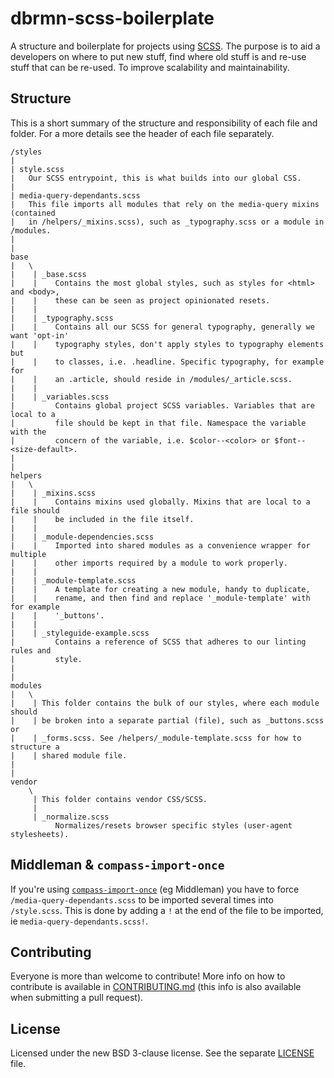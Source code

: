 # dbrmn-scss-boilerplate

A structure and boilerplate for projects using [SCSS](http://sass-lang.com/). The purpose is to aid a developers on where to put new stuff, find where old stuff is and re-use stuff that can be re-used. To improve scalability and maintainability.

## Structure

This is a short summary of the structure and responsibility of each file and folder. For a more details see the header of each file separately.

```
/styles
|
| style.scss
|   Our SCSS entrypoint, this is what builds into our global CSS.
|
| media-query-dependants.scss
|   This file imports all modules that rely on the media-query mixins (contained
|   in /helpers/_mixins.scss), such as _typography.scss or a module in /modules.
|
|
base
|   \
|    | _base.scss
|    |    Contains the most global styles, such as styles for <html> and <body>,
|    |    these can be seen as project opinionated resets.
|    |
|    | _typography.scss
|    |    Contains all our SCSS for general typography, generally we want 'opt-in'
|    |    typography styles, don't apply styles to typography elements but
|    |    to classes, i.e. .headline. Specific typography, for example for
|    |    an .article, should reside in /modules/_article.scss.
|    |
|    | _variables.scss
|         Contains global project SCSS variables. Variables that are local to a
|         file should be kept in that file. Namespace the variable with the
|         concern of the variable, i.e. $color--<color> or $font--<size-default>.
|
|
helpers
|   \
|    | _mixins.scss
|    |    Contains mixins used globally. Mixins that are local to a file should
|    |    be included in the file itself.
|    |
|    | _module-dependencies.scss
|    |    Imported into shared modules as a convenience wrapper for multiple
|    |    other imports required by a module to work properly.
|    |
|    | _module-template.scss
|    |    A template for creating a new module, handy to duplicate,
|    |    rename, and then find and replace '_module-template' with for example
|    |    '_buttons'.
|    |
|    | _styleguide-example.scss
|         Contains a reference of SCSS that adheres to our linting rules and
|         style.
|
|
modules
|   \
|    | This folder contains the bulk of our styles, where each module should
|    | be broken into a separate partial (file), such as _buttons.scss or
|    | _forms.scss. See /helpers/_module-template.scss for how to structure a
|    | shared module file.
|
|
vendor
    \
     | This folder contains vendor CSS/SCSS.
     |
     | _normalize.scss
          Normalizes/resets browser specific styles (user-agent stylesheets).

```

## Middleman & `compass-import-once`

If you're using [`compass-import-once`](https://rubygems.org/gems/compass-import-once/) (eg Middleman) you have to force `/media-query-dependants.scss` to be imported several times into `/style.scss`. This is done by adding a `!` at the end of the file to be imported, ie `media-query-dependants.scss!`.

## Contributing

Everyone is more than welcome to contribute! More info on how to contribute is available in [CONTRIBUTING.md](CONTRIBUTING.md) (this info is also available when submitting a pull request).

## License

Licensed under the new BSD 3-clause license. See the separate [LICENSE](LICENSE) file.
